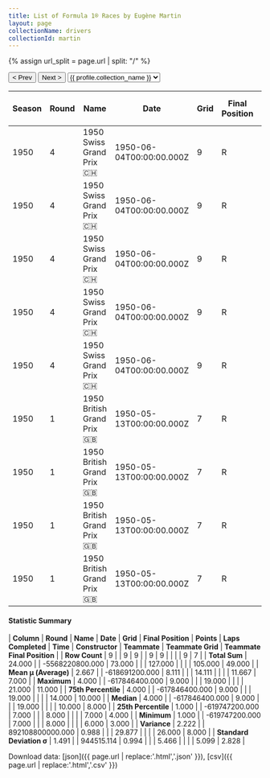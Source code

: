 ```yaml
---
title: List of Formula 1® Races by Eugène Martin
layout: page
collectionName: drivers
collectionId: martin
---
```


{% assign url_split = page.url | split: "/" %}
<div id="collection-navigation">
<button onclick="selector.options[selector.selectedIndex-1].value && (window.location = selector.options[selector.selectedIndex-1].value);">&lt; Prev</button>
<button onclick="selector.options[selector.selectedIndex+1].value && (window.location = selector.options[selector.selectedIndex+1].value);">Next &gt;</button>
<select id="selector" onchange="this.options[this.selectedIndex].value && (window.location = this.options[this.selectedIndex].value);">
  {% for collectionId in site.data[page.collectionName].refs %}
    {% if collectionId == page.collectionId %}
      {% assign selected = "selected" %}
    {% else %}
      {% assign selected = "" %}
    {% endif %}
    {% assign profile = site.data[page.collectionName][collectionId].profile %}
    <option value="/f1/{{ page.collectionName }}/{{ collectionId }}/{{ url_split[4] }}" {{ selected }}>{{ profile.collection_name }}</option>
  {% endfor %}
</select>
</div>

| Season | Round | Name | Date | Grid | Final Position | Points | Laps Completed | Time | Constructor | Teammate | Teammate Grid | Teammate Final Position |
|--|--|--|--|--|--|--|--|--|--|--|--|--|
| 1950 | 4 | 1950 Swiss Grand Prix 🇨🇭 | 1950-06-04T00:00:00.000Z | 9 | R | 0.0 | 19 |   | Talbot-Lago 🇫🇷 | [Louis Rosier 🇫🇷](/f1/drivers/rosier) | 10 | 3 |
| 1950 | 4 | 1950 Swiss Grand Prix 🇨🇭 | 1950-06-04T00:00:00.000Z | 9 | R | 0.0 | 19 |   | Talbot-Lago 🇫🇷 | [Harry Schell 🇺🇸](/f1/drivers/schell) | 18 | 8 |
| 1950 | 4 | 1950 Swiss Grand Prix 🇨🇭 | 1950-06-04T00:00:00.000Z | 9 | R | 0.0 | 19 |   | Talbot-Lago 🇫🇷 | [Johnny Claes 🇧🇪](/f1/drivers/claes) | 14 | 10 |
| 1950 | 4 | 1950 Swiss Grand Prix 🇨🇭 | 1950-06-04T00:00:00.000Z | 9 | R | 0.0 | 19 |   | Talbot-Lago 🇫🇷 | [Philippe Étancelin 🇫🇷](/f1/drivers/etancelin) | 6 | R |
| 1950 | 4 | 1950 Swiss Grand Prix 🇨🇭 | 1950-06-04T00:00:00.000Z | 9 | R | 0.0 | 19 |   | Talbot-Lago 🇫🇷 | [Yves Cabantous 🇫🇷](/f1/drivers/cabantous) | 7 | R |
| 1950 | 1 | 1950 British Grand Prix 🇬🇧 | 1950-05-13T00:00:00.000Z | 7 | R | 0.0 | 8 |   | Talbot-Lago 🇫🇷 | [Yves Cabantous 🇫🇷](/f1/drivers/cabantous) | 6 | 4 |
| 1950 | 1 | 1950 British Grand Prix 🇬🇧 | 1950-05-13T00:00:00.000Z | 7 | R | 0.0 | 8 |   | Talbot-Lago 🇫🇷 | [Louis Rosier 🇫🇷](/f1/drivers/rosier) | 9 | 5 |
| 1950 | 1 | 1950 British Grand Prix 🇬🇧 | 1950-05-13T00:00:00.000Z | 7 | R | 0.0 | 8 |   | Talbot-Lago 🇫🇷 | [Philippe Étancelin 🇫🇷](/f1/drivers/etancelin) | 14 | 8 |
| 1950 | 1 | 1950 British Grand Prix 🇬🇧 | 1950-05-13T00:00:00.000Z | 7 | R | 0.0 | 8 |   | Talbot-Lago 🇫🇷 | [Johnny Claes 🇧🇪](/f1/drivers/claes) | 21 | 11 |

#### Statistic Summary

| **Column** | **Round** | **Name** | **Date** | **Grid** | **Final Position** | **Points** | **Laps Completed** | **Time** | **Constructor** | **Teammate** | **Teammate Grid** | **Teammate Final Position** |
| **Row Count** | 9 |  | 9 | 9 |  | 9 | 9 |  |  |  | 9 | 7 |
| **Total Sum** | 24.000 |  | -5568220800.000 | 73.000 |  |  | 127.000 |  |  |  | 105.000 | 49.000 |
| **Mean μ (Average)** | 2.667 |  | -618691200.000 | 8.111 |  |  | 14.111 |  |  |  | 11.667 | 7.000 |
| **Maximum** | 4.000 |  | -617846400.000 | 9.000 |  |  | 19.000 |  |  |  | 21.000 | 11.000 |
| **75th Percentile** | 4.000 |  | -617846400.000 | 9.000 |  |  | 19.000 |  |  |  | 14.000 | 10.000 |
| **Median** | 4.000 |  | -617846400.000 | 9.000 |  |  | 19.000 |  |  |  | 10.000 | 8.000 |
| **25th Percentile** | 1.000 |  | -619747200.000 | 7.000 |  |  | 8.000 |  |  |  | 7.000 | 4.000 |
| **Minimum** | 1.000 |  | -619747200.000 | 7.000 |  |  | 8.000 |  |  |  | 6.000 | 3.000 |
| **Variance** | 2.222 |  | 892108800000.000 | 0.988 |  |  | 29.877 |  |  |  | 26.000 | 8.000 |
| **Standard Deviation σ** | 1.491 |  | 944515.114 | 0.994 |  |  | 5.466 |  |  |  | 5.099 | 2.828 |

Download data: [json]({{ page.url | replace:'.html','.json' }}), [csv]({{ page.url | replace:'.html','.csv' }})
